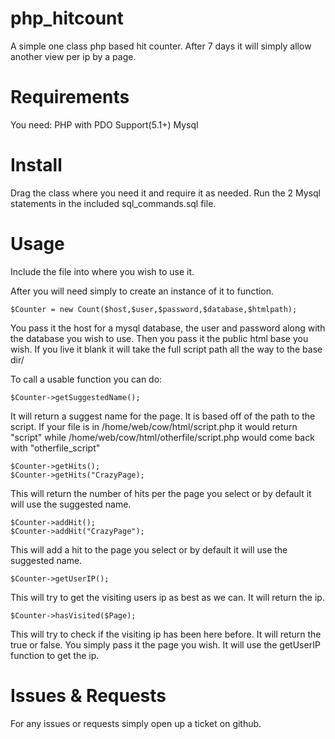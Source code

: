 php_hitcount
============

A simple one class php based hit counter. 
After 7 days it will simply allow another view per ip by a page.

Requirements
============
You need:
    PHP with PDO Support(5.1+)
    Mysql

Install
============

Drag the class where you need it and require it as needed. 
Run the 2 Mysql statements in the included sql_commands.sql file.

Usage
============

Include the file into where you wish to use it.

After you will need simply to create an instance of it to function.
```
$Counter = new Count($host,$user,$password,$database,$htmlpath);
```
You pass it the host for a mysql database, the user and password along with the database you wish to use. Then you pass it the public html base you wish. If you live it blank it will take the full script path all the way to the base dir/


To call a usable function you can do:
```
$Counter->getSuggestedName();
```
It will return a suggest name for the page. It is based off of the path to the script.
If your file is in /home/web/cow/html/script.php it would return "script" while /home/web/cow/html/otherfile/script.php would come back with "otherfile_script"

```
$Counter->getHits();
$Counter->getHits("CrazyPage);
```
This will return the number of hits per the page you select or by default it will use the suggested name.

```
$Counter->addHit();
$Counter->addHit("CrazyPage");
```
This will add a hit to the page you select or by default it will use the suggested name.

```
$Counter->getUserIP();
```
This will try to get the visiting users ip as best as we can. It will return the ip.

```
$Counter->hasVisited($Page);
```
This will try to check if the visiting ip has been here before. It will return the true or false. You simply pass it the page you wish. It will use the getUserIP function to get the ip.

Issues & Requests 
============

For any issues or requests simply open up a ticket on github.

